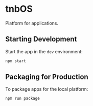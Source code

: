 # tnbOS

Platform for applications.

## Starting Development

Start the app in the `dev` environment:

```bash
npm start
```

## Packaging for Production

To package apps for the local platform:

```bash
npm run package
```
